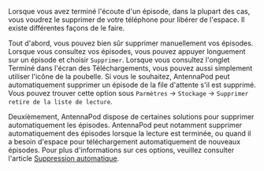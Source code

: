 Lorsque vous avez terminé l'écoute d'un épisode, dans la plupart des cas, vous voudrez le supprimer de votre téléphone pour libérer de l'espace. Il existe différentes façons de le faire.

Tout d'abord, vous pouvez bien sûr supprimer manuellement vos épisodes. Lorsque vous consultez vos épisodes, vous pouvez appuyer longuement sur un épisode et choisir `Supprimer`. Lorsque vous consultez l'onglet Terminé dans l'écran des Téléchargements, vous pouvez aussi simplement utiliser l'icône de la poubelle. Si vous le souhaitez, AntennaPod peut automatiquement supprimer un épisode de la file d'attente s'il est supprimé. Vous pouvez trouver cette option sous `Parmètres` → `Stockage` → `Supprimer retire de la liste de lecture`.

Deuxièmement, AntennaPod dispose de certaines solutions pour supprimer automatiquement les épisodes. AntennaPod peut notamment supprimer automatiquement des épisodes lorsque la lecture est terminée, ou quand il a besoin d'espace pour téléchargement automatiquement de nouveaux épisodes. Pour plus d'informations sur ces options, veuillez consulter l'article [Suppression automatique](/documentation/automation/deletion).
